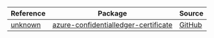 | Reference | Package | Source |
|---|---|---|
|[unknown](confidentialledger-certificate-readme.md)|[azure-confidentialledger-certificate](https://pypi.org/project/azure-confidentialledger-certificate)|[GitHub](https://github.com/Azure/azure-sdk-for-python/blob/main/sdk/confidentialledger/azure-confidentialledger-certificate)|
